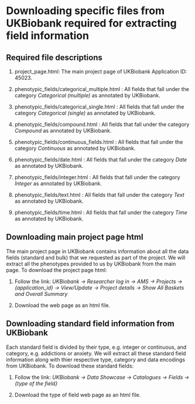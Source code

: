 # Downloading specific files from UKBiobank required for extracting field information

## Required file descriptions
1. project_page.html: The main project page of UKBiobank Application ID: 45023.

2. phenotypic_fields/categorical_multiple.html : All fields that fall under the category *Categorical (multiple)* as annotated by UKBiobank.

3. phenotypic_fields/categorical_single.html : All fields that fall under the category *Categorical (single)* as annotated by UKBiobank. 

4. phenotypic_fields/compound.html : All fields that fall under the category *Compound* as annotated by UKBiobank.

5. phenotypic_fields/continuous_fields.html : All fields that fall under the category *Continuous* as annotated by UKBiobank. 

6. phenotypic_fields/date.html : All fields that fall under the category *Date* as annotated by UKBiobank. 

7. phenotypic_fields/integer.html : All fields that fall under the category *Integer* as annotated by UKBiobank. 

8. phenotypic_fields/text.html : All fields that fall under the category *Text* as annotated by UKBiobank.

9. phenotypic_fields/time.html : All fields that fall under the category *Time* as annotated by UKBiobank.


## Downloading main project page html 
The main project page in UKBiobank contains information about all the data fields (standard and bulk) that we requested as part of the project. We will extract all the phenotypes provided to us by UKBiobank from the main page. To download the project page html:

1. Follow the link: *UKBiobank -> Researcher log in -> AMS -> Projects -> {application_id} -> View/Update -> Project details -> Show All Baskets and Overall Summary*

2. Download the web page as an html file.


## Downloading standard field information from UKBiobank
Each standard field is divided by their type, e.g. integer or continuous, and category, e.g. addictions or anxiety. We will extract all these standard field information along with thier respective type, category and data encodings from UKBiobank. To download these standard fields:

1. Follow the link: *UKBiobank -> Data Showcase -> Catalogues -> Fields -> {type of the field}*

2. Download the type of field web page as an html file.
